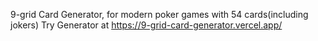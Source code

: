 9-grid Card Generator, for modern poker games with 54 cards(including jokers)
Try Generator at https://9-grid-card-generator.vercel.app/
